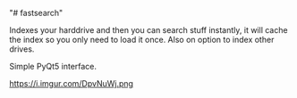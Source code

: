 "# fastsearch" 

Indexes your harddrive and then you can search stuff instantly, it will cache the index so you only need to load it once. Also on option to index other drives.

Simple PyQt5 interface.


https://i.imgur.com/DpvNuWj.png
